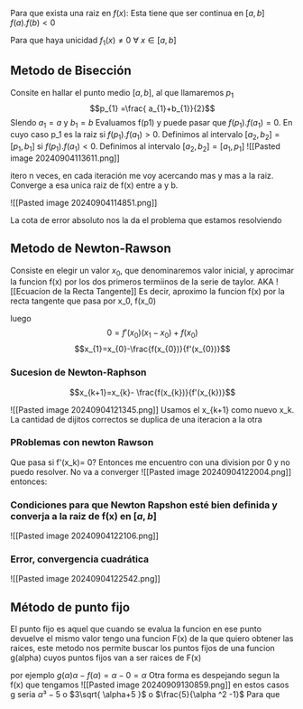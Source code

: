 Para que exista una raiz en $f(x)$:
Esta tiene que ser continua en $[a,b]$
$f(a).f(b)<0$

Para que haya unicidad
$f_{1}(x)\neq 0 \ \forall  \ x \in [a,b]$


## Metodo de Bisección 
Consite en hallar el punto medio $[a,b]$, al que llamaremos $p_1$
$$p_{1} =\frac{ a_{1}+b_{1}}{2}$$
SIendo $a_1 = a$ y $b_{1} = b$
Evaluamos f(p1) y puede pasar que $f(p_{1}).f(a_{1})=0$. En cuyo caso p_1 es la raiz
si $f(p_{1}).f(a_{1})>0$. Definimos al intervalo $[a_{2}, b_{2}]=[p_{1}, b_{1}]$
si $f(p_{1}).f(a_{1})<0$. Definimos al intervalo $[a_{2}, b_{2}]=[a_{1}, p_{1}]$
![[Pasted image 20240904113611.png]]

itero n veces, en cada iteración me voy acercando mas y mas a la raiz. Converge a esa unica raiz de f(x) entre a y b.

![[Pasted image 20240904114851.png]]

La cota de error absoluto nos la da el problema que estamos resolviendo


## Metodo de Newton-Rawson
Consiste en elegir un valor $x_{0}$, que denominaremos valor inicial, y aprocimar la funcion f(x) por los dos primeros termiinos de la serie de taylor. AKA ![[Ecuacíon de la Recta Tangente]]
Es decir, aproximo la funcion f(x) por la recta tangente que pasa por x_0, f(x_0)

luego $$0 =f'(x_{0})(x_{1}-x_{0})+f(x_{0}) $$
$$x_{1}=x_{0}-\frac{f(x_{0})}{f'(x_{0})}$$

### Sucesion de Newton-Raphson 
$$x_{k+1}=x_{k}- \frac{f(x_{k})}{f'(x_{k})}$$

![[Pasted image 20240904121345.png]]
Usamos el x_{k+1} como nuevo x_k.
La cantidad de dijitos correctos se duplica de una iteracion a la otra


### PRoblemas con newton Rawson
Que pasa si f'(x_k)= 0? Entonces me encuentro con una division por 0 y no puedo resolver. No va a converger
![[Pasted image 20240904122004.png]]
entonces:

### Condiciones para que Newton Rapshon esté bien definida y converja a la raiz de f(x) en $[a,b]$

![[Pasted image 20240904122106.png]]


### Error, convergencia cuadrática
![[Pasted image 20240904122542.png]]


## Método de punto fijo 
El punto fijo es aquel que cuando se evalua la funcion en ese punto devuelve el mismo valor
tengo una funcion F(x) de la que quiero obtener las raices, este metodo nos permite buscar los puntos fijos de una funcion g(alpha) cuyos puntos fijos van a ser raices de F(x)

por ejemplo $g(\alpha) \alpha -f(\alpha)=\alpha -0=\alpha$
Otra forma es despejando segun la f(x) que tengamos 
![[Pasted image 20240909130859.png]]
 en estos casos g seria $\alpha³ -5$ o $3\sqrt{ \alpha+5 }$ o $\frac{5}{\alpha ^2 -1}$
Para que 